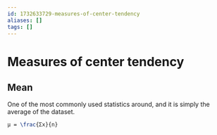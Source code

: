 ```yaml
---
id: 1732633729-measures-of-center-tendency
aliases: []
tags: []
---
```


# Measures of center tendency

## Mean

One of the most commonly used statistics around,
and it is simply the average of the dataset.

```latex
μ = \frac{Σx}{n}
```
